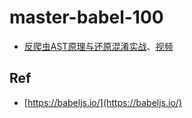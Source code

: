 # master-babel-100


* [反爬虫AST原理与还原混淆实战](./9787302585176)、[视频](./27492)


## Ref

* [https://babeljs.io/](https://babeljs.io/)